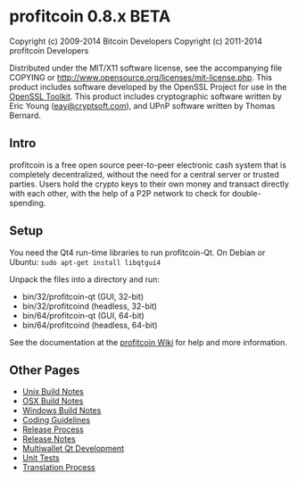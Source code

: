 profitcoin 0.8.x BETA
====================

Copyright (c) 2009-2014 Bitcoin Developers
Copyright (c) 2011-2014 profitcoin Developers

Distributed under the MIT/X11 software license, see the accompanying
file COPYING or http://www.opensource.org/licenses/mit-license.php.
This product includes software developed by the OpenSSL Project for use in the [OpenSSL Toolkit](http://www.openssl.org/). This product includes
cryptographic software written by Eric Young ([eay@cryptsoft.com](mailto:eay@cryptsoft.com)), and UPnP software written by Thomas Bernard.


Intro
---------------------
profitcoin is a free open source peer-to-peer electronic cash system that is
completely decentralized, without the need for a central server or trusted
parties.  Users hold the crypto keys to their own money and transact directly
with each other, with the help of a P2P network to check for double-spending.


Setup
---------------------
You need the Qt4 run-time libraries to run profitcoin-Qt. On Debian or Ubuntu:
	`sudo apt-get install libqtgui4`

Unpack the files into a directory and run:

- bin/32/profitcoin-qt (GUI, 32-bit)
- bin/32/profitcoind (headless, 32-bit)
- bin/64/profitcoin-qt (GUI, 64-bit)
- bin/64/profitcoind (headless, 64-bit)

See the documentation at the [profitcoin Wiki](http://profitcoin.info)
for help and more information.


Other Pages
---------------------
- [Unix Build Notes](build-unix.md)
- [OSX Build Notes](build-osx.md)
- [Windows Build Notes](build-msw.md)
- [Coding Guidelines](coding.md)
- [Release Process](release-process.md)
- [Release Notes](release-notes.md)
- [Multiwallet Qt Development](multiwallet-qt.md)
- [Unit Tests](unit-tests.md)
- [Translation Process](translation_process.md)
